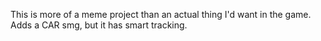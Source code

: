 This is more of a meme project than an actual thing I'd want in the game. Adds a CAR smg, but it has smart tracking.

